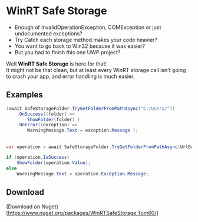 # WinRT Safe Storage

- Enough of InvalidOperationException, COMException or just undocumented exceptions?
- Try Catch each storage method makes your code heavier?
- You want to go back to Win32 because it was easier?
- But you had to finish this one UWP project?

Well **WinRT Safe Storage** is here for that!  
It might not be that clean, but at least every WinRT storage call isn't going to crash your app, and error handling is much easier.

## Examples

```cs
(await SafeStorageFolder.TryGetFolderFromPathAsync("C:/Users/"))
    .OnSuccess((folder) =>
        ShowFolder(folder) )
    .OnError((exception) =>
        WarningMessage.Text = exception.Message );
```
##   
```cs
var operation = await SafeStorageFolder.TryGetFolderFromPathAsync(UrlBar.Text);

if (operation.IsSuccess)
    ShowFolder(operation.Value);
else
    WarningMessage.Text = operation.Exception.Message;
```

## Download

(Download on Nuget)[https://www.nuget.org/packages/WinRTSafeStorage.Tom60/]
